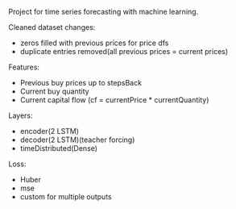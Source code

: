Project for time series forecasting with machine learning. 

Cleaned dataset changes:
- zeros filled with previous prices for price dfs
- duplicate entries removed(all previous prices = current prices)

Features:
- Previous buy prices up to stepsBack
- Current buy quantity
- Current capital flow (cf = currentPrice * currentQuantity)

Layers:
- encoder(2 LSTM)
- decoder(2 LSTM)(teacher forcing)
- timeDistributed(Dense)

Loss:
- Huber
- mse
- custom for multiple outputs
